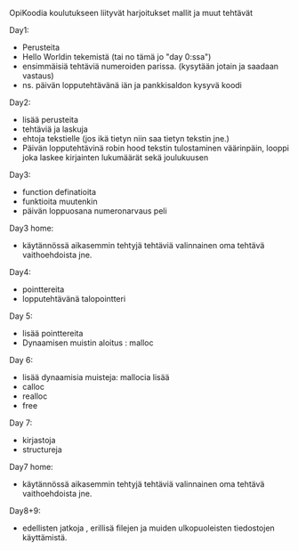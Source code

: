 OpiKoodia koulutukseen liityvät harjoitukset mallit ja muut tehtävät

Day1: 
- Perusteita
- Hello Worldin tekemistä (tai no tämä jo "day 0:ssa")
- ensimmäisiä tehtäviä numeroiden parissa. (kysytään jotain ja saadaan vastaus)
- ns. päivän lopputehtävänä iän ja pankkisaldon kysyvä koodi

Day2:
- lisää perusteita
- tehtäviä ja laskuja
- ehtoja tekstielle (jos ikä tietyn niin saa tietyn tekstin jne.)
- Päivän lopputehtävinä robin hood tekstin tulostaminen väärinpäin, looppi joka laskee kirjainten lukumäärät sekä joulukuusen

Day3: 
- function definatioita
- funktioita muutenkin
- päivän loppuosana numeronarvaus peli

Day3 home:
- käytännössä aikasemmin tehtyjä tehtäviä valinnainen oma tehtävä vaithoehdoista jne.

Day4:
 - pointtereita
 - lopputehtävänä talopointteri

 Day 5:
 - lisää pointtereita
 - Dynaamisen muistin aloitus : malloc

 Day 6:
 - lisää dynaamisia muisteja: mallocia lisää
 - calloc
 - realloc
 - free

Day 7:
- kirjastoja
- structureja

Day7 home: 
- käytännössä aikasemmin tehtyjä tehtäviä valinnainen oma tehtävä vaithoehdoista jne.

Day8+9: 
- edellisten jatkoja , erillisä filejen ja muiden ulkopuoleisten tiedostojen käyttämistä.
